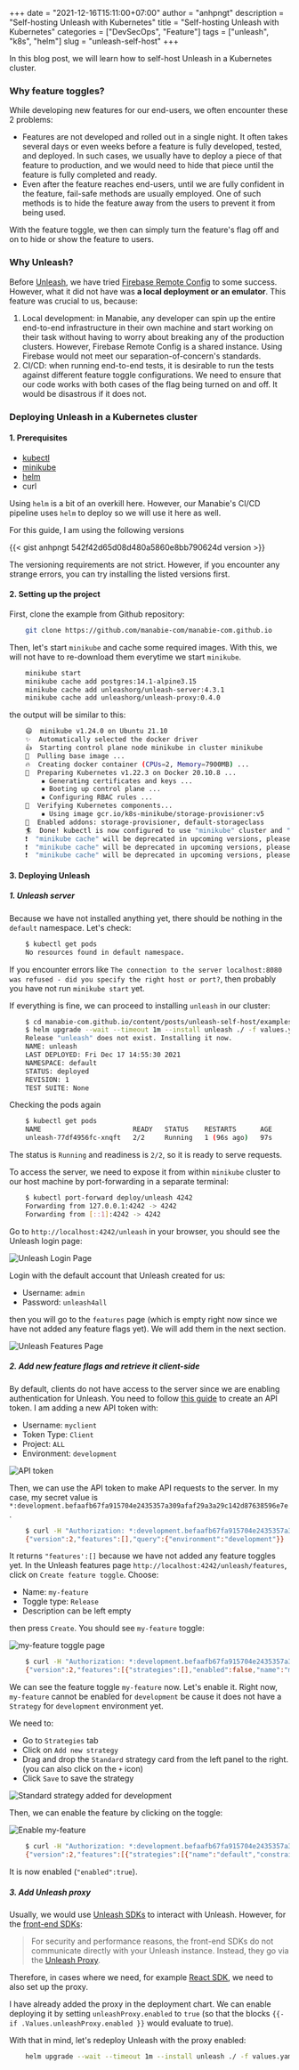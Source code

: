 +++
date = "2021-12-16T15:11:00+07:00"
author = "anhpngt"
description = "Self-hosting Unleash with Kubernetes"
title = "Self-hosting Unleash with Kubernetes"
categories = ["DevSecOps", "Feature"]
tags = ["unleash", "k8s", "helm"]
slug = "unleash-self-host"
+++

In this blog post, we will learn how to self-host Unleash in a Kubernetes cluster.

### Why feature toggles?

While developing new features for our end-users, we often encounter these 2 problems:

- Features are not developed and rolled out in a single night. It often takes several days or even
weeks before a feature is fully developed, tested, and deployed. In such cases, we usually have to
deploy a piece of that feature to production, and we would need to hide that piece until the feature
is fully completed and ready.
- Even after the feature reaches end-users, until we are fully confident in the feature, fail-safe
methods are usually employed. One of such methods is to hide the feature away from the users to prevent
it from being used.

With the feature toggle, we then can simply turn the feature's flag off and on to hide or show the
feature to users.

### Why Unleash?

Before [Unleash](https://www.getunleash.io/), we have tried [Firebase Remote Config](https://firebase.google.com/docs/remote-config)
to some success. However, what it did not have was **a local deployment or an emulator**.
This feature was crucial to us, because:

1. Local development: in Manabie, any developer can spin up the entire end-to-end infrastructure
in their own machine and start working on their task without having to worry about breaking any
of the production clusters. However, Firebase Remote Config is a shared instance. Using Firebase
would not meet our separation-of-concern's standards.
2. CI/CD: when running end-to-end tests, it is desirable to run the tests against different feature
toggle configurations. We need to ensure that our code works with both cases of the flag being turned
on and off. It would be disastrous if it does not.

### Deploying Unleash in a Kubernetes cluster

#### 1. Prerequisites

- [kubectl](https://kubernetes.io/docs/tasks/tools/#kubectl)
- [minikube](https://minikube.sigs.k8s.io/docs/)
- [helm](https://helm.sh/)
- curl

Using `helm` is a bit of an overkill here. However, our Manabie's CI/CD pipeline uses `helm` to deploy
so we will use it here as well.

For this guide, I am using the following versions

{{< gist anhpngt 542f42d65d08d480a5860e8bb790624d version >}}

The versioning requirements are not strict. However, if you encounter any strange errors, you can
try installing the listed versions first.

#### 2. Setting up the project

First, clone the example from Github repository:

```sh
    git clone https://github.com/manabie-com/manabie-com.github.io
```

Then, let's start `minikube` and cache some required images. With this, we will not have to
re-download them everytime we start `minikube`.

```sh
    minikube start
    minikube cache add postgres:14.1-alpine3.15
    minikube cache add unleashorg/unleash-server:4.3.1
    minikube cache add unleashorg/unleash-proxy:0.4.0
```

the output will be similar to this:

```sh
    😄  minikube v1.24.0 on Ubuntu 21.10
    ✨  Automatically selected the docker driver
    👍  Starting control plane node minikube in cluster minikube
    🚜  Pulling base image ...
    🔥  Creating docker container (CPUs=2, Memory=7900MB) ...
    🐳  Preparing Kubernetes v1.22.3 on Docker 20.10.8 ...
        ▪ Generating certificates and keys ...
        ▪ Booting up control plane ...
        ▪ Configuring RBAC rules ...
    🔎  Verifying Kubernetes components...
        ▪ Using image gcr.io/k8s-minikube/storage-provisioner:v5
    🌟  Enabled addons: storage-provisioner, default-storageclass
    🏄  Done! kubectl is now configured to use "minikube" cluster and "default" namespace by default
    ❗  "minikube cache" will be deprecated in upcoming versions, please switch to "minikube image load"
    ❗  "minikube cache" will be deprecated in upcoming versions, please switch to "minikube image load"
    ❗  "minikube cache" will be deprecated in upcoming versions, please switch to "minikube image load"
```

#### 3. Deploying Unleash

##### 1. Unleash server

Because we have not installed anything yet, there should be nothing in the `default` namespace.
Let's check:

```sh
    $ kubectl get pods
    No resources found in default namespace.
```

If you encounter errors like `The connection to the server localhost:8080 was refused - did you specify the right host or port?`,
then probably you have not run `minikube start` yet.

If everything is fine, we can proceed to installing `unleash` in our cluster:

```sh
    $ cd manabie-com.github.io/content/posts/unleash-self-host/examples
    $ helm upgrade --wait --timeout 1m --install unleash ./ -f values.yaml
    Release "unleash" does not exist. Installing it now.
    NAME: unleash
    LAST DEPLOYED: Fri Dec 17 14:55:30 2021
    NAMESPACE: default
    STATUS: deployed
    REVISION: 1
    TEST SUITE: None
```

Checking the pods again

```sh
    $ kubectl get pods
    NAME                       READY   STATUS    RESTARTS      AGE
    unleash-77df4956fc-xnqft   2/2     Running   1 (96s ago)   97s
```

The status is `Running` and readiness is `2/2`, so it is ready to serve requests.

To access the server, we need to expose it from within `minikube` cluster to our host machine
by port-forwarding in a separate terminal:

```sh
    $ kubectl port-forward deploy/unleash 4242
    Forwarding from 127.0.0.1:4242 -> 4242
    Forwarding from [::1]:4242 -> 4242
```

Go to `http://localhost:4242/unleash` in your browser, you should see the Unleash login page:

![Unleash Login Page](./unleash-login.png)

Login with the default account that Unleash created for us:

- Username: `admin`
- Password: `unleash4all`

then you will go to the `features` page (which is empty right now since we have not added
any feature flags yet). We will add them in the next section.

![Unleash Features Page](./unleash-features-page.png)

##### 2. Add new feature flags and retrieve it client-side

By default, clients do not have access to the server since we are enabling authentication for Unleash.
You need to follow [this guide](https://docs.getunleash.io/user_guide/api-token) to create an API
token. I am adding a new API token with:

- Username: `myclient`
- Token Type: `Client`
- Project: `ALL`
- Environment: `development`

![API token](./unleash-api-token.png)

Then, we can use the API token to make API requests to the server. In my case, my secret value is
`*:development.befaafb67fa915704e2435357a309afaf29a3a29c142d87638596e7e`.

```sh
    $ curl -H "Authorization: *:development.befaafb67fa915704e2435357a309afaf29a3a29c142d87638596e7e" http://localhost:4242/unleash/api/client/features
    {"version":2,"features":[],"query":{"environment":"development"}}
```

It returns `"features':[]` because we have not added any feature toggles yet.
In the Unleash features page `http://localhost:4242/unleash/features`, click on `Create feature toggle`.
Choose:

- Name: `my-feature`
- Toggle type: `Release`
- Description can be left empty

then press `Create`. You should see `my-feature` toggle:

![my-feature toggle page](./unleash-my-feature.png)

```sh
    $ curl -H "Authorization: *:development.befaafb67fa915704e2435357a309afaf29a3a29c142d87638596e7e" http://localhost:4242/unleash/api/client/features
    {"version":2,"features":[{"strategies":[],"enabled":false,"name":"my-feature","description":"","project":"default","stale":false,"type":"release","variants":[]}],"query":{"environment":"development"}}
```

We can see the feature toggle `my-feature` now. Let's enable it.
Right now, `my-feature` cannot be enabled for `development` be cause it does not
have a `Strategy` for `development` environment yet.

We need to:

- Go to `Strategies` tab
- Click on `Add new strategy`
- Drag and drop the `Standard` strategy card from the left panel to the right.
(you can also click on the `+` icon)
- Click `Save` to save the strategy

![Standard strategy added for development](./unleash-add-strategies.png)

Then, we can enable the feature by clicking on the toggle:

![Enable my-feature](./unleash-enable-feature.png)

```sh
    $ curl -H "Authorization: *:development.befaafb67fa915704e2435357a309afaf29a3a29c142d87638596e7e" http://localhost:4242/unleash/api/client/features
    {"version":2,"features":[{"strategies":[{"name":"default","constraints":[],"parameters":{}}],"enabled":true,"name":"my-feature","description":"","project":"default","stale":false,"type":"release","variants":[]}],"query":{"environment":"development"}}
```

It is now enabled (`"enabled":true`).

##### 3. Add Unleash proxy

Usually, we would use [Unleash SDKs](https://docs.getunleash.io/sdks) to interact with Unleash.
However, for the [front-end SDKs](https://docs.getunleash.io/sdks#front-end-sdks):

> For security and performance reasons, the front-end SDKs do not communicate directly with your Unleash instance. Instead, they go via the [Unleash Proxy](https://docs.getunleash.io/sdks/unleash-proxy).

Therefore, in cases where we need, for example [React SDK](https://docs.getunleash.io/sdks/proxy-react),
we need to also set up the proxy.

I have already added the proxy in the deployment chart. We can enable deploying it
by setting `unleashProxy.enabled` to `true` (so that the blocks `{{- if .Values.unleashProxy.enabled }}`
would evaluate to true).

With that in mind, let's redeploy Unleash with the proxy enabled:

```sh
    helm upgrade --wait --timeout 1m --install unleash ./ -f values.yaml --set=unleashProxy.enabled=true
```
